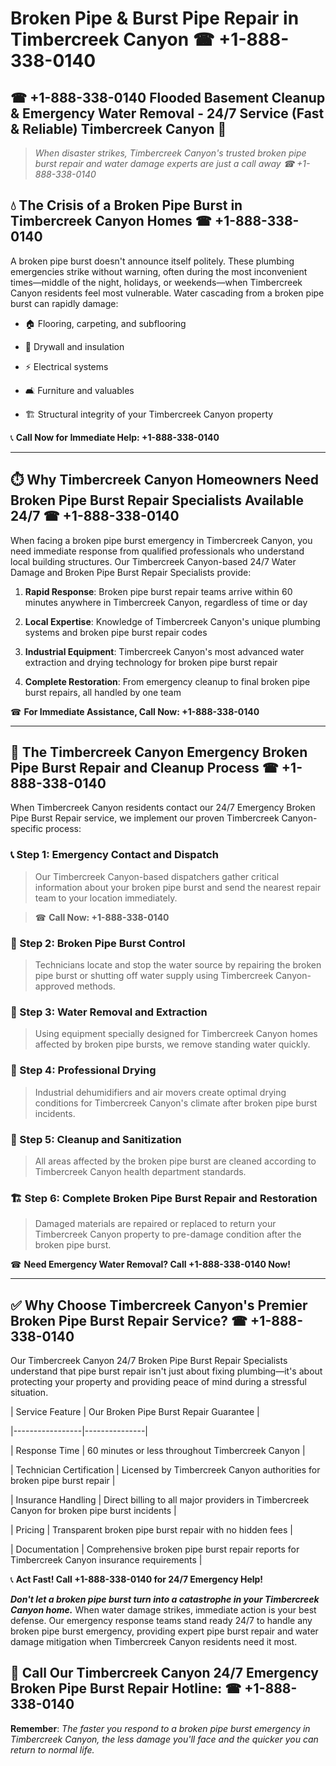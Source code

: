 # Broken Pipe & Burst Pipe Repair in Timbercreek Canyon ☎ +1-888-338-0140  
## ☎ +1-888-338-0140 Flooded Basement Cleanup & Emergency Water Removal - 24/7 Service (Fast & Reliable) Timbercreek Canyon 🚨  

> *When disaster strikes, Timbercreek Canyon's trusted broken pipe burst repair and water damage experts are just a call away ☎ +1-888-338-0140*  

## 💧 The Crisis of a Broken Pipe Burst in Timbercreek Canyon Homes ☎ +1-888-338-0140  

A broken pipe burst doesn't announce itself politely. These plumbing emergencies strike without warning, often during the most inconvenient times—middle of the night, holidays, or weekends—when Timbercreek Canyon residents feel most vulnerable. Water cascading from a broken pipe burst can rapidly damage:  

* 🏠 Flooring, carpeting, and subflooring  
* 🧱 Drywall and insulation  
* ⚡ Electrical systems  
* 🛋️ Furniture and valuables  
* 🏗️ Structural integrity of your Timbercreek Canyon property  

📞 **Call Now for Immediate Help: +1-888-338-0140**  

---  

## ⏱️ Why Timbercreek Canyon Homeowners Need Broken Pipe Burst Repair Specialists Available 24/7 ☎ +1-888-338-0140  

When facing a broken pipe burst emergency in Timbercreek Canyon, you need immediate response from qualified professionals who understand local building structures. Our Timbercreek Canyon-based 24/7 Water Damage and Broken Pipe Burst Repair Specialists provide:  

1. **Rapid Response**: Broken pipe burst repair teams arrive within 60 minutes anywhere in Timbercreek Canyon, regardless of time or day  
2. **Local Expertise**: Knowledge of Timbercreek Canyon's unique plumbing systems and broken pipe burst repair codes  
3. **Industrial Equipment**: Timbercreek Canyon's most advanced water extraction and drying technology for broken pipe burst repair  
4. **Complete Restoration**: From emergency cleanup to final broken pipe burst repairs, all handled by one team  

☎ **For Immediate Assistance, Call Now: +1-888-338-0140**  

---  

## 🔧 The Timbercreek Canyon Emergency Broken Pipe Burst Repair and Cleanup Process ☎ +1-888-338-0140  

When Timbercreek Canyon residents contact our 24/7 Emergency Broken Pipe Burst Repair service, we implement our proven Timbercreek Canyon-specific process:  

### 📞 Step 1: Emergency Contact and Dispatch  
> Our Timbercreek Canyon-based dispatchers gather critical information about your broken pipe burst and send the nearest repair team to your location immediately.  
> ☎ **Call Now: +1-888-338-0140**  

### 🚿 Step 2: Broken Pipe Burst Control  
> Technicians locate and stop the water source by repairing the broken pipe burst or shutting off water supply using Timbercreek Canyon-approved methods.  

### 🌊 Step 3: Water Removal and Extraction  
> Using equipment specially designed for Timbercreek Canyon homes affected by broken pipe bursts, we remove standing water quickly.  

### 💨 Step 4: Professional Drying  
> Industrial dehumidifiers and air movers create optimal drying conditions for Timbercreek Canyon's climate after broken pipe burst incidents.  

### 🧼 Step 5: Cleanup and Sanitization  
> All areas affected by the broken pipe burst are cleaned according to Timbercreek Canyon health department standards.  

### 🏗️ Step 6: Complete Broken Pipe Burst Repair and Restoration  
> Damaged materials are repaired or replaced to return your Timbercreek Canyon property to pre-damage condition after the broken pipe burst.  

☎ **Need Emergency Water Removal? Call +1-888-338-0140 Now!**  

---  

## ✅ Why Choose Timbercreek Canyon's Premier Broken Pipe Burst Repair Service? ☎ +1-888-338-0140  

Our Timbercreek Canyon 24/7 Broken Pipe Burst Repair Specialists understand that pipe burst repair isn't just about fixing plumbing—it's about protecting your property and providing peace of mind during a stressful situation.  

| Service Feature | Our Broken Pipe Burst Repair Guarantee |  
|-----------------|---------------|  
| Response Time | 60 minutes or less throughout Timbercreek Canyon |  
| Technician Certification | Licensed by Timbercreek Canyon authorities for broken pipe burst repair |  
| Insurance Handling | Direct billing to all major providers in Timbercreek Canyon for broken pipe burst incidents |  
| Pricing | Transparent broken pipe burst repair with no hidden fees |  
| Documentation | Comprehensive broken pipe burst repair reports for Timbercreek Canyon insurance requirements |  

📞 **Act Fast! Call +1-888-338-0140 for 24/7 Emergency Help!**  

***Don't let a broken pipe burst turn into a catastrophe in your Timbercreek Canyon home.*** When water damage strikes, immediate action is your best defense. Our emergency response teams stand ready 24/7 to handle any broken pipe burst emergency, providing expert pipe burst repair and water damage mitigation when Timbercreek Canyon residents need it most.  

## 📱 Call Our Timbercreek Canyon 24/7 Emergency Broken Pipe Burst Repair Hotline: ☎ +1-888-338-0140  

**Remember**: *The faster you respond to a broken pipe burst emergency in Timbercreek Canyon, the less damage you'll face and the quicker you can return to normal life.*